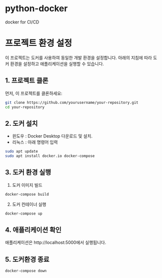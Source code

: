 # python-docker
docker for CI/CD

# 프로젝트 환경 설정

이 프로젝트는 도커를 사용하여 동일한 개발 환경을 설정합니다. 아래의 지침에 따라 도커 환경을 설정하고 애플리케이션을 실행할 수 있습니다.

## 1. 프로젝트 클론
먼저, 이 프로젝트를 클론하세요:

```bash
git clone https://github.com/yourusername/your-repository.git
cd your-repository
```
## 2. 도커 설치
* 윈도우 : Docker Desktop 다운로드 및 설치.
* 리눅스 : 아래 명령어 입력
```bash
sudo apt update
sudo apt install docker.io docker-compose
```
## 3. 도커 환경 실행
1. 도커 이미지 빌드
```bash
docker-compose build
```
2. 도커 컨테이너 실행
```bash
docker-compose up
```
## 4. 애플리케이션 확인
애플리케이션은 http://localhost:5000에서 실행됩니다.

## 5. 도커환경 종료
```bash
docker-compose down
```
